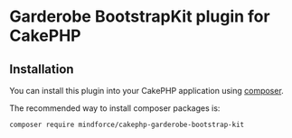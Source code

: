 # Garderobe BootstrapKit plugin for CakePHP

## Installation

You can install this plugin into your CakePHP application using [composer](http://getcomposer.org).

The recommended way to install composer packages is:

```
composer require mindforce/cakephp-garderobe-bootstrap-kit
```
